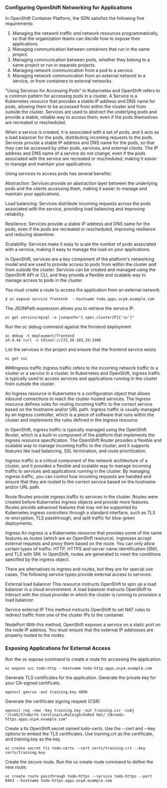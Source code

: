 ### Configuring OpenShift Networking for Applications

In OpenShift Container Platform, the SDN satisfies the following five requirements:
1. Managing the network traffic and network resources programmatically, so that the organization teams can decide how to expose their applications.
2. Managing communication between containers that run in the same project.
3. Managing communication between pods, whether they belong to a same project or run in separate projects.
4. Managing network communication from a pod to a service.
5. Managing network communication from an external network to a service, or from containers to external networks.

"Using Services for Accessing Pods"
In Kubernetes and OpenShift refers to a common pattern for accessing pods in a cluster. A Service is a Kubernetes resource that provides a stable IP address and DNS name for pods, allowing them to be accessed from within the cluster and from outside the cluster. Services are used to abstract the underlying pods and provide a stable, reliable way to access them, even if the pods themselves are recreated or rescheduled.

When a service is created, it is associated with a set of pods, and it acts as a load balancer for the pods, distributing incoming requests to the pods. Services provide a stable IP address and DNS name for the pods, so that they can be accessed by other pods, services, and external clients. The IP address and DNS name of a service do not change, even if the pods associated with the service are recreated or rescheduled, making it easier to manage and maintain your applications.

Using services to access pods has several benefits:

Abstraction: Services provide an abstraction layer between the underlying pods and the clients accessing them, making it easier to manage and maintain your applications.

Load balancing: Services distribute incoming requests across the pods associated with the service, providing load balancing and improving reliability.

Resilience: Services provide a stable IP address and DNS name for the pods, even if the pods are recreated or rescheduled, improving resilience and reducing downtime.

Scalability: Services make it easy to scale the number of pods associated with a service, making it easy to manage the load on your applications.

In OpenShift, services are a key component of the platform's networking model and are used to provide access to pods from within the cluster and from outside the cluster. Services can be created and managed using the OpenShift API or CLI, and they provide a flexible and scalable way to manage access to pods in the cluster.

You must create a route to access the application from an external network. 
```
$ oc expose service frontend  --hostname todo.apps.ocp4.example.com
```
The JSONPath expression allows you to retrieve the service IP.
```
oc get service/mysql -o jsonpath="{.spec.clusterIP}{'\n'}"
```
Run the oc debug command against the frontend deployment
```
oc debug -t deployment/frontend
sh-4.4$ curl -v telnet://172.30.103.29:3306
```
List the services in the project and ensure that the frontend service exists
```
oc get svc
```
###Ingress traffic
Ingress traffic refers to the incoming network traffic to a cluster or a service in a cluster. In Kubernetes and OpenShift, ingress traffic is typically used to access services and applications running in the cluster from outside the cluster.

An Ingress resource in Kubernetes is a configuration object that allows inbound connections to reach the cluster-hosted services. The Ingress resource defines rules for routing incoming traffic to the correct service based on the hostname and/or URL path. Ingress traffic is usually managed by an Ingress controller, which is a piece of software that runs within the cluster and implements the rules defined in the Ingress resource.

In OpenShift, ingress traffic is typically managed using the OpenShift Router, which is a built-in component of the platform that implements the Ingress resource specification. The OpenShift Router provides a flexible and scalable way to manage incoming traffic to the cluster, and it supports features like load balancing, SSL termination, and route prioritization.

Ingress traffic is a critical component of the network architecture of a cluster, and it provides a flexible and scalable way to manage incoming traffic to services and applications running in the cluster. By managing ingress traffic, you can control how incoming requests are handled and ensure that they are routed to the correct service based on the hostname and/or URL path.

Route
Routes provide ingress traffic to services in the cluster. Routes were created before Kubernetes ingress objects and provide more features. Routes provide advanced features that may not be supported by Kubernetes ingress controllers through a standard interface, such as TLS re-encryption, TLS passthrough, and split traffic for blue-green deployments.

Ingress
An ingress is a Kubernetes resource that provides some of the same features as routes (which are an OpenShift resource). Ingresses accept external requests and proxy them based on the route. You can only allow certain types of traffic: HTTP, HTTPS and server name identification (SNI), and TLS with SNI. In OpenShift, routes are generated to meet the conditions specified by the ingress object.

There are alternatives to ingress and routes, but they are for special use cases. The following service types provide external access to services:

External load balancer
This resource instructs OpenShift to spin up a load balancer in a cloud environment. A load balancer instructs OpenShift to interact with the cloud provider in which the cluster is running to provision a load balancer.

Service external IP
This method instructs OpenShift to set NAT rules to redirect traffic from one of the cluster IPs to the container.

NodePort
With this method, OpenShift exposes a service on a static port on the node IP address. You must ensure that the external IP addresses are properly routed to the nodes.


### Exposing Applications for External Access

Run the oc expose command to create a route for accessing the application. 
```
oc expose svc todo-http --hostname todo-http.apps.ocp4.example.com
```

Generate TLS certificates for the application.
Generate the private key for your CA-signed certificate.
```
openssl genrsa -out training.key 4096
```
Generate the certificate signing request (CSR)
```
openssl req -new -key training.key -out training.csr -subj "/C=US/ST=North Carolina/L=Raleigh/O=Red Hat/ CN=todo-https.apps.ocp4.example.com"
```
Create a tls OpenShift secret named todo-certs. Use the --cert and --key options to embed the TLS certificates. Use training.crt as the certificate, and training.key as the key.
```
oc create secret tls todo-certs --cert certs/training.crt --key certs/training.key
```
Create the secure route.
Run the oc create route command to define the new route:
``` 
oc create route passthrough todo-https --service todo-https --port 8443 --hostname todo-https.apps.ocp4.example.com
```











